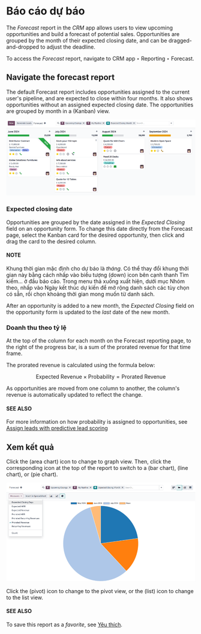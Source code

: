 # Báo cáo dự báo

The *Forecast* report in the *CRM* app allows users to view upcoming opportunities and build a
forecast of potential sales. Opportunities are grouped by the month of their expected closing date,
and can be dragged-and-dropped to adjust the deadline.

To access the *Forecast* report, navigate to CRM app ‣ Reporting ‣ Forecast.

## Navigate the forecast report

The default Forecast report includes opportunities assigned to the current user's
pipeline, and are expected to close within four months. It also shows opportunities without an
assigned expected closing date. The opportunities are grouped by month in a <i class="oi oi-view-kanban"></i>
(Kanban) view.

![A sample version of the Forecast report in the CRM app.](../../../../.gitbook/assets/sample-report.png)

### Expected closing date

Opportunities are grouped by the date assigned in the *Expected Closing* field on an opportunity
form. To change this date directly from the Forecast page, select the Kanban card for
the desired opportunity, then click and drag the card to the desired column.

#### NOTE
Khung thời gian mặc định cho dự báo là *tháng*. Có thể thay đổi khung thời gian này bằng cách nhấp vào biểu tượng <i class="fa fa-caret-down"></i> (down) icon bên cạnh thanh Tìm kiếm... ở đầu báo cáo. Trong menu thả xuống xuất hiện, dưới mục Nhóm theo, nhấp vào Ngày kết thúc dự kiến để mở rộng danh sách các tùy chọn có sẵn, rồi chọn khoảng thời gian mong muốn từ danh sách.

After an opportunity is added to a new month, the *Expected Closing* field on the opportunity form
is updated to the *last* date of the new month.

### Doanh thu theo tỷ lệ

At the top of the column for each month on the Forecast reporting page, to the right of
the progress bar, is a sum of the prorated revenue for that time frame.

The prorated revenue is calculated using the formula below:

$$
\text{Expected Revenue} \times \text{Probability} = \text{Prorated Revenue}
$$

As opportunities are moved from one column to another, the column's revenue is automatically updated
to reflect the change.

#### SEE ALSO
For more information on how probability is assigned to opportunities, see
[Assign leads with predictive lead scoring](applications/sales/crm/track_leads/lead_scoring.md)

## Xem kết quả

Click the <i class="fa fa-area-chart"></i> (area chart) icon to change to graph view. Then, click
the corresponding icon at the top of the report to switch to a <i class="fa fa-bar-chart"></i> (bar
chart), <i class="fa fa-line-chart"></i> (line chart), or <i class="fa fa-pie-chart"></i> (pie
chart).

![A pie chart view of the Forecast report.](../../../../.gitbook/assets/pie-chart-view.png)

Click the <i class="oi oi-view-pivot"></i> (pivot) icon to change to the pivot view, or the <i class="oi oi-view-list"></i> (list) icon to change to the list view.

#### SEE ALSO
To save this report as a *favorite*, see [Yêu thích](applications/essentials/search.md#search-favorites).

